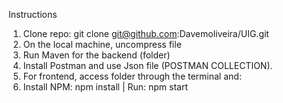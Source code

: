 Instructions

1. Clone repo: git clone git@github.com:Davemoliveira/UIG.git
2. On the local machine, uncompress file
3. Run Maven for the backend (folder)
4. Install Postman and use Json file (POSTMAN COLLECTION).
5. For frontend, access folder through the terminal and:
6. Install NPM: npm install | Run: npm start
